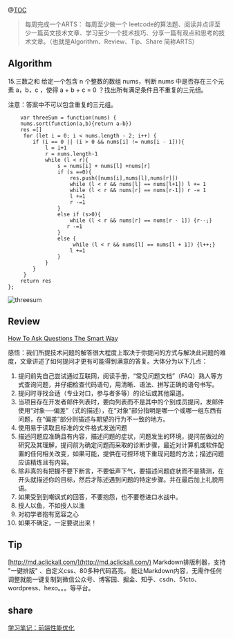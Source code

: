 ﻿@[TOC](左耳听风ARTS分享第2周)

> 每周完成一个ARTS： 每周至少做一个 leetcode的算法题、阅读并点评至少一篇英文技术文章、学习至少一个技术技巧、分享一篇有观点和思考的技术文章。（也就是Algorithm、Review、Tip、Share 简称ARTS）

## Algorithm
15.三数之和
给定一个包含 n 个整数的数组 nums，判断 nums 中是否存在三个元素 a，b，c ，使得 a + b + c = 0 ？找出所有满足条件且不重复的三元组。

注意：答案中不可以包含重复的三元组。

        var threeSum = function(nums) {
        nums.sort(function(a,b){return a-b})
        res =[]
         for (let i = 0; i < nums.length - 2; i++) {
            if (i == 0 || (i > 0 && nums[i] != nums[i - 1])){
                l = i+1
                r = nums.length-1
                while (l < r){
                    s = nums[i] + nums[l] +nums[r]
                    if (s ==0){
                        res.push([nums[i],nums[l],nums[r]])
                        while (l < r && nums[l] == nums[l+1]) l += 1
                        while (l < r && nums[r] == nums[r-1]) r -= 1
                        l +=1
                        r -=1
                    }
                    else if (s>0){
                        while (l < r && nums[r] == nums[r - 1]) {r--;}
                       r -=1 
                    }
                    else {
                         while (l < r && nums[l] == nums[l + 1]) {l++;}
                        l +=1
                    }
                }
            }
         }
        return res
    };
![threesum](https://img-blog.csdnimg.cn/20190407163739215.png?x-oss-process=image/watermark,type_ZmFuZ3poZW5naGVpdGk,shadow_10,text_aHR0cHM6Ly9ibG9nLmNzZG4ubmV0L2h5cWFwcGxl,size_16,color_FFFFFF,t_70)
## Review
[How To Ask Questions The Smart Way](http://www.catb.org/~esr/faqs/smart-questions.html)

感悟：我们所提技术问题的解答很大程度上取决于你提问的方式与解决此问题的难度，文章讲述了如何提问才更有可能得到满意的答复。大体分为以下几点：

 1. 提问前先自己尝试通过互联网，阅读手册，“常见问题文档”（FAQ）熟人等方式查询问题，并仔细检查代码语句，用清晰、语法、拼写正确的语句书写。
 2. 提问时寻找合适（专业对口，参与者多等）的论坛或其他渠道。
 3. 当项目存在开发者邮件列表时，要向列表而不是其中的个别成员提问，发邮件使用“对象──偏差”（式的描述），在“对象”部分指明是哪一个或哪一组东西有问题，在“偏差”部分则描述与期望的行为不一致的地方。
 4. 使用易于读取且标准的文件格式发送问题
 5. 描述问题应准确且有内容，描述问题的症状，问题发生的环境，提问前做过的研究及其理解，提问前为确定问题而采取的诊断步骤，最近对计算机或软件配置的任何相关改变，如果可能，提供在可控环境下重现问题的方法；描述问题应该精炼且有内容。
 6. 除非真的有把握不要下断言，不要低声下气，要描述问题症状而不是猜测，在开头就描述你的目标，然后才陈述遇到问题的特定步骤。并在最后加上礼貌用语。
 7. 如果受到到嘲讽式的回答，不要抱怨，也不要卷进口水战中。
 8. 授人以鱼，不如授人以渔
 9. 对初学者抱有宽容之心
 10. 如果不确定，一定要说出来！

## Tip
[http://md.aclickall.com/](http://md.aclickall.com/)
Markdown排版利器，支持 "一键排版" 、自定义css、80多种代码高亮。
能让Markdown内容，无需作任何调整就能一键复制到微信公众号、博客园、掘金、知乎、csdn、51cto、wordpress、hexo。。。等平台。

## share
[学习笔记：前端性能优化](https://blog.csdn.net/hyqapple/article/details/88964049)

